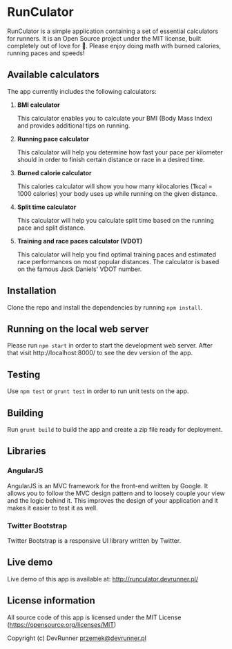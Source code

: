 # RunCulator

RunCulator is a simple application containing a set of essential calculators for runners. It is an Open Source project under the MIT license, built completely out of love for :runner:. Please enjoy doing math with burned calories, running paces and speeds!

## Available calculators

The app currently includes the following calculators:

1. **BMI calculator**

   This calculator enables you to calculate your BMI (Body Mass Index) and provides additional tips on running.

2. **Running pace calculator**

   This calculator will help you determine how fast your pace per kilometer should in order to finish certain distance or race in a desired time.

3. **Burned calorie calculator**

   This calories calculator will show you how many kilocalories (1kcal = 1000 calories) your body uses up while running on the given distance.

4. **Split time calculator**

   This calculator will help you calculate split time based on the running pace and split distance.

5. **Training and race paces calculator (VDOT)**

   This calculator will help you find optimal training paces and estimated race performances on most popular distances. The calculator is based on the famous Jack Daniels' VDOT number.

## Installation
Clone the repo and install the dependencies by running `npm install`.

## Running on the local web server
Please run `npm start` in order to start the development web server. After that visit http://localhost:8000/ to see the dev version of the app.

## Testing

Use `npm test` or `grunt test` in order to run unit tests on the app.

## Building

Run `grunt build` to build the app and create a zip file ready for deployment.

## Libraries

### AngularJS
AngularJS is an MVC framework for the front-end written by Google. It allows you to follow the MVC design pattern and to loosely couple your view and the logic behind it. This improves the design of your application and it makes it easier to test it as well.

### Twitter Bootstrap
Twitter Bootstrap is a responsive UI library written by Twitter.

## Live demo
Live demo of this app is available at: http://runculator.devrunner.pl/

## License information
All source code of this app is licensed under the MIT License (https://opensource.org/licenses/MIT)

Copyright (c) DevRunner <przemek@devrunner.pl>